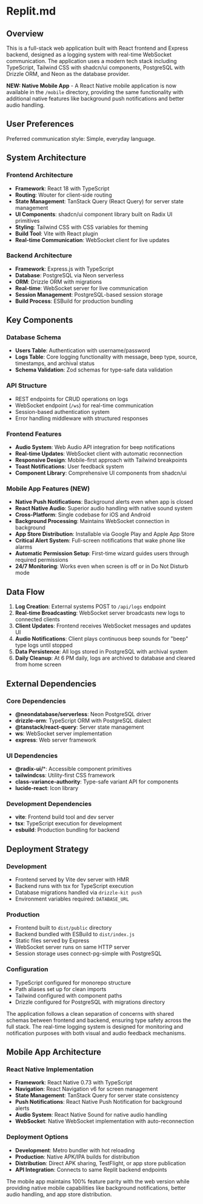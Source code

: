 # Replit.md

## Overview

This is a full-stack web application built with React frontend and Express backend, designed as a logging system with real-time WebSocket communication. The application uses a modern tech stack including TypeScript, Tailwind CSS with shadcn/ui components, PostgreSQL with Drizzle ORM, and Neon as the database provider.

**NEW: Native Mobile App** - A React Native mobile application is now available in the `/mobile` directory, providing the same functionality with additional native features like background push notifications and better audio handling.

## User Preferences

Preferred communication style: Simple, everyday language.

## System Architecture

### Frontend Architecture
- **Framework**: React 18 with TypeScript
- **Routing**: Wouter for client-side routing
- **State Management**: TanStack Query (React Query) for server state management
- **UI Components**: shadcn/ui component library built on Radix UI primitives
- **Styling**: Tailwind CSS with CSS variables for theming
- **Build Tool**: Vite with React plugin
- **Real-time Communication**: WebSocket client for live updates

### Backend Architecture
- **Framework**: Express.js with TypeScript
- **Database**: PostgreSQL via Neon serverless
- **ORM**: Drizzle ORM with migrations
- **Real-time**: WebSocket server for live communication
- **Session Management**: PostgreSQL-based session storage
- **Build Process**: ESBuild for production bundling

## Key Components

### Database Schema
- **Users Table**: Authentication with username/password
- **Logs Table**: Core logging functionality with message, beep type, source, timestamps, and archival status
- **Schema Validation**: Zod schemas for type-safe data validation

### API Structure
- REST endpoints for CRUD operations on logs
- WebSocket endpoint (`/ws`) for real-time communication
- Session-based authentication system
- Error handling middleware with structured responses

### Frontend Features
- **Audio System**: Web Audio API integration for beep notifications
- **Real-time Updates**: WebSocket client with automatic reconnection
- **Responsive Design**: Mobile-first approach with Tailwind breakpoints
- **Toast Notifications**: User feedback system
- **Component Library**: Comprehensive UI components from shadcn/ui

### Mobile App Features (NEW)
- **Native Push Notifications**: Background alerts even when app is closed
- **React Native Audio**: Superior audio handling with native sound system
- **Cross-Platform**: Single codebase for iOS and Android
- **Background Processing**: Maintains WebSocket connection in background
- **App Store Distribution**: Installable via Google Play and Apple App Store
- **Critical Alert System**: Full-screen notifications that wake phone like alarms
- **Automatic Permission Setup**: First-time wizard guides users through required permissions
- **24/7 Monitoring**: Works even when screen is off or in Do Not Disturb mode

## Data Flow

1. **Log Creation**: External systems POST to `/api/logs` endpoint
2. **Real-time Broadcasting**: WebSocket server broadcasts new logs to connected clients
3. **Client Updates**: Frontend receives WebSocket messages and updates UI
4. **Audio Notifications**: Client plays continuous beep sounds for "beep" type logs until stopped
5. **Data Persistence**: All logs stored in PostgreSQL with archival system
6. **Daily Cleanup**: At 6 PM daily, logs are archived to database and cleared from home screen

## External Dependencies

### Core Dependencies
- **@neondatabase/serverless**: Neon PostgreSQL driver
- **drizzle-orm**: TypeScript ORM with PostgreSQL dialect
- **@tanstack/react-query**: Server state management
- **ws**: WebSocket server implementation
- **express**: Web server framework

### UI Dependencies
- **@radix-ui/***: Accessible component primitives
- **tailwindcss**: Utility-first CSS framework
- **class-variance-authority**: Type-safe variant API for components
- **lucide-react**: Icon library

### Development Dependencies
- **vite**: Frontend build tool and dev server
- **tsx**: TypeScript execution for development
- **esbuild**: Production bundling for backend

## Deployment Strategy

### Development
- Frontend served by Vite dev server with HMR
- Backend runs with tsx for TypeScript execution
- Database migrations handled via `drizzle-kit push`
- Environment variables required: `DATABASE_URL`

### Production
- Frontend built to `dist/public` directory
- Backend bundled with ESBuild to `dist/index.js`
- Static files served by Express
- WebSocket server runs on same HTTP server
- Session storage uses connect-pg-simple with PostgreSQL

### Configuration
- TypeScript configured for monorepo structure
- Path aliases set up for clean imports
- Tailwind configured with component paths
- Drizzle configured for PostgreSQL with migrations directory

The application follows a clean separation of concerns with shared schemas between frontend and backend, ensuring type safety across the full stack. The real-time logging system is designed for monitoring and notification purposes with both visual and audio feedback mechanisms.

## Mobile App Architecture

### React Native Implementation
- **Framework**: React Native 0.73 with TypeScript
- **Navigation**: React Navigation v6 for screen management
- **State Management**: TanStack Query for server state consistency
- **Push Notifications**: React Native Push Notification for background alerts
- **Audio System**: React Native Sound for native audio handling
- **WebSocket**: Native WebSocket implementation with auto-reconnection

### Deployment Options
- **Development**: Metro bundler with hot reloading
- **Production**: Native APK/IPA builds for distribution
- **Distribution**: Direct APK sharing, TestFlight, or app store publication
- **API Integration**: Connects to same Replit backend endpoints

The mobile app maintains 100% feature parity with the web version while providing native mobile capabilities like background notifications, better audio handling, and app store distribution.